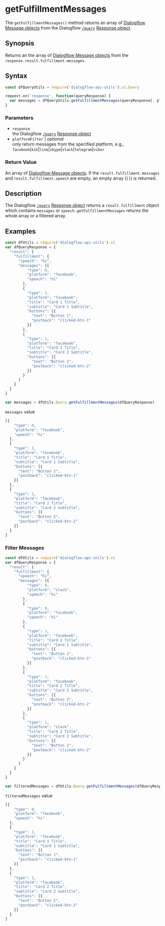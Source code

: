 # getFulfillmentMessages
The `getFulfillmentMessages()` method returns an array of [Dialogflow Message objects](https://dialogflow.com/docs/reference/agent/message-objects) from the Dialogflow [`/query`](https://dialogflow.com/docs/reference/agent/query#get_and_post_responses) [Response object](https://dialogflow.com/docs/reference/agent/query#get_and_post_responses).

## Synopsis
Returns an the array of [Dialogflow Message objects](https://dialogflow.com/docs/reference/agent/message-objects) from the `response.result.fulfillment.messages`.

## Syntax

```js
const dfQueryUtils = require('dialogflow-api-utils').v1.Query

request.on('response', function(queryResponse) {
  var messages = dfQueryUtils.getFulfillmentMessages(queryResponse[, platformFilter])
}
```

### Parameters
- `response`<br>
   the Dialogflow [`/query`](https://dialogflow.com/docs/reference/agent/query#get_and_post_responses) [Response object](https://dialogflow.com/docs/reference/agent/query#get_and_post_responses)
- `platformFilter` | *optional*<br>
  only return messages from the specified platform, e.g., `facebook`|`kik`|`line`|`skype`|`slack`|`telegram`|`viber`


### Return Value
An array of [Dialogflow Message objects](https://dialogflow.com/docs/reference/agent/message-objects). If the `result.fulfillment.messages` and `result.fulfillment.speech` are empty, an empty array (`[]`) is returned.

## Description
The Dialogflow [`/query`](https://dialogflow.com/docs/reference/agent/query#get_and_post_responses) [Response object](https://dialogflow.com/docs/reference/agent/query#get_and_post_responses) returns a `result.fulfillment` object which contains `messages` or `speech`. `getFulfillmentMessages` returns the whole array or a filtered array.

## Examples
```js
const dfUtils = require('dialogflow-api-utils').v1
var dfQueryResponse = {
  "result": {
    "fulfillment": {
      "speech": "hi",
      "messages": [{
          "type": 0,
          "platform": "facebook",
          "speech": "hi"
        },
        {
          "type": 1,
          "platform": "facebook",
          "title": "Card 1 Title",
          "subtitle": "Card 1 Subtitle",
          "buttons": [{
            "text": "Button 1",
            "postback": "clicked-btn-1"
          }]
        },
        {
          "type": 1,
          "platform": "facebook",
          "title": "Card 2 Title",
          "subtitle": "Card 2 Subtitle",
          "buttons": [{
            "text": "Button 2",
            "postback": "clicked-btn-2"
          }]
        }
      ]
    }
  }
}

var messages = dfUtils.Query.getFulfillmentMessages(dfQueryResponse)
```
`messages` value

```js
[{
    "type": 0,
    "platform": "facebook",
    "speech": "hi"
  },
  {
    "type": 1,
    "platform": "facebook",
    "title": "Card 1 Title",
    "subtitle": "Card 1 Subtitle",
    "buttons": [{
      "text": "Button 1",
      "postback": "clicked-btn-1"
    }]
  },
  {
    "type": 1,
    "platform": "facebook",
    "title": "Card 2 Title",
    "subtitle": "Card 2 Subtitle",
    "buttons": [{
      "text": "Button 2",
      "postback": "clicked-btn-2"
    }]
  }
]
```

### Filter Messages
```js
const dfUtils = require('dialogflow-api-utils').v1
var dfQueryResponse = {
  "result": {
    "fulfillment": {
      "speech": "hi",
      "messages": [{
          "type": 0,
          "platform": "slack",
          "speech": "hi"
        },
        {
          "type": 0,
          "platform": "facebook",
          "speech": "hi"
        },
        {
          "type": 1,
          "platform": "facebook",
          "title": "Card 1 Title",
          "subtitle": "Card 1 Subtitle",
          "buttons": [{
            "text": "Button 1",
            "postback": "clicked-btn-1"
          }]
        },
        {
          "type": 1,
          "platform": "facebook",
          "title": "Card 2 Title",
          "subtitle": "Card 2 Subtitle",
          "buttons": [{
            "text": "Button 2",
            "postback": "clicked-btn-2"
          }]
        },
        {
          "type": 1,
          "platform": "slack",
          "title": "Card 2 Title",
          "subtitle": "Card 2 Subtitle",
          "buttons": [{
            "text": "Button 2",
            "postback": "clicked-btn-2"
          }]
        }
      ]
    }
  }
}

var filteredMessages = dfUtils.Query.getFulfillmentMessages(dfQueryResponse, 'facebook')
```
`filteredMessages` value

```js
[{
    "type": 0,
    "platform": "facebook",
    "speech": "hi"
  },
  {
    "type": 1,
    "platform": "facebook",
    "title": "Card 1 Title",
    "subtitle": "Card 1 Subtitle",
    "buttons": [{
      "text": "Button 1",
      "postback": "clicked-btn-1"
    }]
  },
  {
    "type": 1,
    "platform": "facebook",
    "title": "Card 2 Title",
    "subtitle": "Card 2 Subtitle",
    "buttons": [{
      "text": "Button 2",
      "postback": "clicked-btn-2"
    }]
  }
]
```
